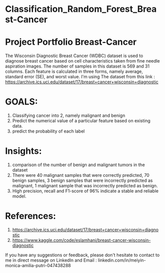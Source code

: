# Classification_Random_Forest_Breast-Cancer
# Project Portfolio Breast-Cancer

The Wisconsin Diagnostic Breast Cancer (WDBC) dataset is used to diagnose breast cancer based on cell characteristics taken from fine needle aspiration images. The number of samples in this dataset is 569 and 31 columns. Each feature is calculated in three forms, namely average, standard error (SE), and worst value.  I'm using The dataset from this link : https://archive.ics.uci.edu/dataset/17/breast+cancer+wisconsin+diagnostic

# GOALS:
1. Classifying cancer into 2, namely malignant and benign
2. Predict the numerical value of a particular feature based on existing data.
3. predict the probability of each label

# Insights:
1. comparison of the number of benign and malignant tumors in the dataset
2. There were 40 malignant samples that were correctly predicted, 70 benign samples, 3 benign samples that were incorrectly predicted as malignant, 1 malignant sample that was incorrectly predicted as benign.
3. High precision, recall and F1-score of 96% indicate a stable and reliable model.

# References:
1. https://archive.ics.uci.edu/dataset/17/breast+cancer+wisconsin+diagnostic
2. https://www.kaggle.com/code/eslamhani/breast-cancer-wisconsin-diagnostic

If you have any suggestions or feedback, please don't hesitate to contact to me in direct message on LinkedIn and Email :
linkedin.com/in/meiyin-monica-amilia-putri-047438288

